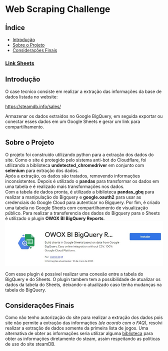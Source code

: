# Web Scraping Challenge

## Índice

- [Introdução](#sobre)
- [Sobre o Projeto](#caminho)
- [Considerações Finais](#final)

### [Link Sheets](https://docs.google.com/spreadsheets/d/1cZ-4FipfoxNne5vdjtY4VsFkLCU6HLBrgHqYqqWI2JU/edit#gid=1509070499)

## Introdução <a name = "sobre"></a>

O case tecnico consiste em realizar a extração das informações da base de dados listada no website:

https://steamdb.info/sales/

Armazenar os dados extraidos no Google BigQuery, em seguida exportar ou conectar esses dados em um Google Sheets e gerar um link para compartilhamento.

## Sobre o Projeto <a name = "caminho"></a>

O projeto foi construido utilizando python para a extração dos dados do site. Como o site é protegido pelo sistema anti-bot do Cloudflare, foi utilizando a biblioteca <b>undetected_chromedriver</b> em conjunto com <b>selenium</b> para extração dos dados.<br>
Após a extração, os dados são tratados, removendo informações inconsistentes. Depois é utilizado o <b>pandas</b> para transformar os dados em uma tabela e é realizado mais transformações nos dados. <br>
Com a tabela de dados pronta, é utilizado a biblioteca <b>pandas_gbq</b> para realizar a manipulação do Bigquery e <b>google.oauth2</b> para usar as credenciais do Google Cloud para autenticar no Bigquery. 
Por fim, é criado uma tabela no Google Sheets com compartilhamento de visualização público. Para realizar a transferencia dos dados do Bigquery para o Sheets é utilizado o plugin <b>OWOX BI BigQuery Reports</b>.
<img src="img/plugin_bigquery_sheets.jpg" border="0">

Com esse plugin é possivel realizar uma conexão entre a tabela do BigQuery e do Sheets. O plugin tambem tem a possibilidade de atualizar os dados da tabela do Sheets, deixando-o atualizado caso tenha mudanças na tabela do BigQuery.

## Considerações Finais <a name = "final"></a>

Como não tenho autorização do site para realizar a extração dos dados pois site não permite a extração das informações <i>(de acordo com o FAQ)</i>, resolvi realizar a extração de dados somente da primeira lista de jogos. Uma alternativa de obter as informações seria utilizar alguma <a href='https://github.com/ValvePython/steam'>biblioteca</a> para obter as informações diretamente do steam, assim respeitando as politicas de uso do site steamDB.

